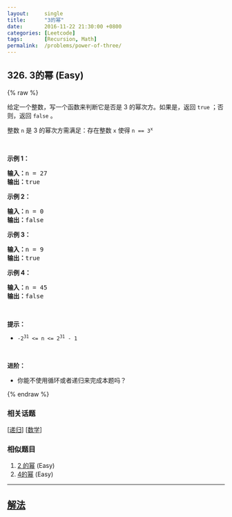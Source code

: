 ```yaml
---
layout:     single
title:      "3的幂"
date:       2016-11-22 21:30:00 +0800
categories: [Leetcode]
tags:       [Recursion, Math]
permalink:  /problems/power-of-three/
---
```


## 326. 3的幂 (Easy)

{% raw %}

<p>给定一个整数，写一个函数来判断它是否是 3 的幂次方。如果是，返回 <code>true</code> ；否则，返回 <code>false</code> 。</p>

<p>整数 <code>n</code> 是 3 的幂次方需满足：存在整数 <code>x</code> 使得 <code>n == 3<sup>x</sup></code></p>

<p> </p>

<p><strong>示例 1：</strong></p>

<pre>
<strong>输入：</strong>n = 27
<strong>输出：</strong>true
</pre>

<p><strong>示例 2：</strong></p>

<pre>
<strong>输入：</strong>n = 0
<strong>输出：</strong>false
</pre>

<p><strong>示例 3：</strong></p>

<pre>
<strong>输入：</strong>n = 9
<strong>输出：</strong>true
</pre>

<p><strong>示例 4：</strong></p>

<pre>
<strong>输入：</strong>n = 45
<strong>输出：</strong>false
</pre>

<p> </p>

<p><strong>提示：</strong></p>

<ul>
	<li><code>-2<sup>31</sup> <= n <= 2<sup>31</sup> - 1</code></li>
</ul>

<p> </p>

<p><strong>进阶：</strong></p>

<ul>
	<li>你能不使用循环或者递归来完成本题吗？</li>
</ul>

{% endraw %}

### 相关话题
  [[递归](https://github.com/awesee/leetcode/tree/master/tag/recursion/README.md)]
  [[数学](https://github.com/awesee/leetcode/tree/master/tag/math/README.md)]

### 相似题目
  1. [2 的幂](/problems/power-of-two) (Easy)
  1. [4的幂](/problems/power-of-four) (Easy)

---

## [解法](https://github.com/awesee/leetcode/tree/master/problems/power-of-three)
